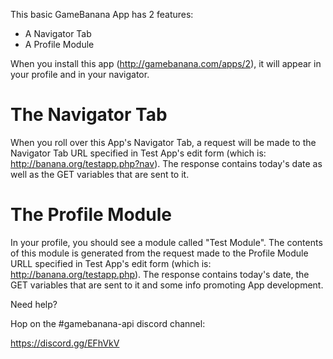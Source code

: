 This basic GameBanana App has 2 features:

- A Navigator Tab
- A Profile Module

When you install this app (http://gamebanana.com/apps/2), it will appear in your profile and in your navigator.

# The Navigator Tab

When you roll over this App's Navigator Tab, a request will be made to the
Navigator Tab URL specified in Test App's edit form (which is: http://banana.org/testapp.php?nav). 
The response contains today's date as well as the GET variables that are sent to it.

# The Profile Module

In your profile, you should see a module called "Test Module". The contents of this module is
generated from the request made to the Profile Module URLL specified in Test App's edit form (which is: http://banana.org/testapp.php). 
The response contains today's date, the GET variables that are sent to it and some info promoting App development.

Need help?

Hop on the #gamebanana-api discord channel:

https://discord.gg/EFhVkV